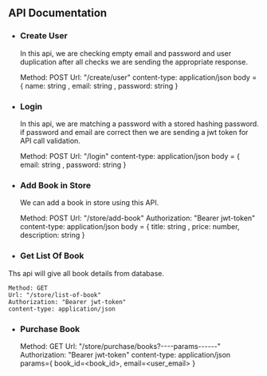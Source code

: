 ## API Documentation

- ### Create User
	In this api, we are checking empty email and password and user duplication after all checks we are sending the appropriate response.

    
	Method: POST
	Url: "/create/user"
	content-type: application/json
	body = {
        name: string ,
        email: string ,
        password: string
    }
	

- ### Login

	In this api, we are matching a password with a stored hashing password. if password and email are correct then we are sending a jwt token for API call validation.

    
	Method: POST
	Url: "/login"
	content-type: application/json
	body = {
        email: string ,
        password: string
    }
	

- ### Add Book in Store
	We can add a book in store using this API.

    
	Method: POST
	Url: "/store/add-book"
	Authorization: "Bearer jwt-token"
	content-type: application/json
	body = {
        title: string ,
        price: number,
		description: string
    }
	


- ### Get List Of Book

Ths api will give all book details from database.
    
	Method: GET
	Url: "/store/list-of-book"
	Authorization: "Bearer jwt-token"
	content-type: application/json
	

- ### Purchase Book

    
	Method: GET
	Url: "/store/purchase/books?----params------"
	Authorization: "Bearer jwt-token"
	content-type: application/json
	params={
        book_id=<book_id>,
        email=<user_email>
    }
	

